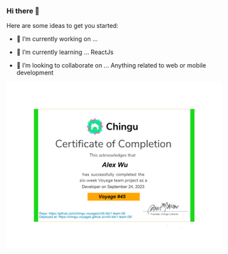 ### Hi there 👋

Here are some ideas to get you started:
- 🔭 I’m currently working on ...

- 🌱 I’m currently learning ...
ReactJs

- 👯 I’m looking to collaborate on ...
Anything related to web or mobile development

[![chingu cert](assets/chingu_cert.jpg)](https://github.com/chingu-voyages/v45-tier1-team-09)
